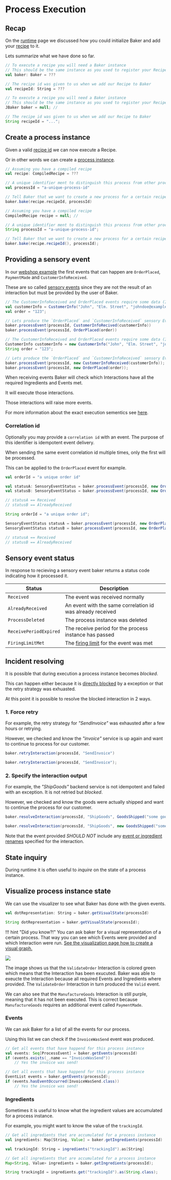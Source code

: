 # Process Execution

## Recap

On the [runtime](baker-runtime.md) page we discussed how you could initialize Baker and add your [recipe](dictionary.md#recipe) to it.

Lets summarize what we have done so far.

```scala tab="Scala"
// To execute a recipe you will need a Baker instance
// This should be the same instance as you used to register your Recipe
val baker: Baker = ???

// The recipe id was given to us when we add our Recipe to Baker
val recipeId: String = ???
```

```java tab="Java"
// To execute a recipe you will need a Baker instance
// This should be the same instance as you used to register your Recipe
JBaker baker = null; //

// The recipe id was given to us when we add our Recipe to Baker
String recipeId = "...";
```

## Create a process instance

Given a valid [recipe id](dictionary.md#recipe-id) we can now execute a Recipe.

Or in other words we can create a [process instance](dictionary.md#process-instance).

```scala tab="Scala"
// Assuming you have a compiled recipe
val recipe: CompiledRecipe = ???

// A unique identifier ment to distinguish this process from other process instances
val processId = "a-unique-process-id"

// Tell Baker that we want to create a new process for a certain recipe.
baker.bake(recipe.recipeId, processId)
```

```java tab="Java"
// Assuming you have a compiled recipe
CompiledRecipe recipe = null; //

// A unique identifier ment to distinguish this process from other process instances
String processId = "a-unique-process-id";

// Tell Baker that we want to create a new process for a certain recipe.
baker.bake(recipe.recipeId(), processId);
```

## Providing a sensory event

In our [webshop example](../index.md#visual-representation) the first events that can happen are `OrderPlaced`, `PaymentMade` and `CustomerInfoReceived`.

These are so called [sensory events](dictionary.md#sensory-event) since they are not the result of an interaction but must be provided by the user of Baker.

```scala tab="Scala"
// The CustomerInfoReceived and OrderPlaced events require some data (Ingredients)
val customerInfo = CustomerInfo("John", "Elm. Street", "johndoe@example.com")
val order = "123";

// Lets produce the `OrderPlaced` and `CustomerInfoReceived` sensory Events.
baker.processEvent(processId, CustomerInfoRecived(customerInfo))
baker.processEvent(processId, OrderPlaced(order))
```

```java tab="Java"
// The CustomerInfoReceived and OrderPlaced events require some data (Ingredients)
CustomerInfo customerInfo = new CustomerInfo("John", "Elm. Street", "johndoe@example.com");
String order = "123";

// Lets produce the `OrderPlaced` and `CustomerInfoReceived` sensory Events.
baker.processEvent(processId, new CustomerInfoReceived(customerInfo));
baker.processEvent(processId, new OrderPlaced(order));
```

When receiving events Baker will check which Interactions have all the required Ingredients and Events met.

It will execute those interactions.

Those interactions will raise more events.

For more information about the exact execution sementics see [here](execution-semantics.md).

### Correlation id

Optionally you may provide a `correlation id` with an event. The purpose of this identifier is idempotent event delivery.

When sending the same event correlation id multiple times, only the first will be processed.

This can be applied to the `OrderPlaced` event for example.

``` scala tab="Scala"
val orderId = "a unique order id"

val statusA: SensoryEventStatus = baker.processEvent(processId, new OrderPlaced(order), orderId)
val statusB: SensoryEventStatus = baker.processEvent(processId, new OrderPlaced(order), orderId)

// statusA == Received
// statusB == AlreadyReceived

```

``` java tab="Java"
String orderId = "a unique order id";

SensoryEventStatus statusA = baker.processEvent(processId, new OrderPlaced(order), orderId);
SensoryEventStatus statusB = baker.processEvent(processId, new OrderPlaced(order), orderId);

// statusA == Received
// statusB == AlreadyReceived

```

## Sensory event status

In response to recieving a sensory event baker returns a status code indicating how it processed it.

| Status | Description |
| --- | --- |
| `Received` | The event was received normally |
| `AlreadyReceived` | An event with the same correlation id was already received |
| `ProcessDeleted` | The process instance was deleted |
| `ReceivePeriodExpired` | The receive period for the process instance has passed |
| `FiringLimitMet` | The [firing limit](recipe-dsl.md#firing-limit) for the event was met |

## Incident resolving

It is possible that during execution a process instance becomes *blocked*.

This can happen either because it is [directly blocked](recipe-dsl.md#block-interaction) by a exception or that the retry strategy was exhuasted.

At this point it is possible to resolve the blocked interaction in 2 ways.

### 1. Force retry

For example, the retry strategy for *"SendInvoice"* was exhausted after a few hours or retrying.

However, we checked and know the *"invoice"* service is up again and want to continue to process for our customer.

``` scala tab="Scala"
baker.retryInteraction(processId, "SendInvoice")
```

``` java tab="Java"
baker.retryInteraction(processId, "SendInvoice");
```

### 2. Specify the interaction output

For example, the *"ShipGoods"* backend service is not idempotent and failed with an exception. It is not retried but *blocked*.

However, we checked and know the goods were actually shipped and want to continue the process for our customer.

``` scala tab="Scala"
baker.resolveInteraction(processId, "ShipGoods", GoodsShipped("some goods"))
```

``` java tab="Java"
baker.resolveInteraction(processId, "ShipGoods", new GoodsShipped("some goods"));
```

Note that the event provided *SHOULD NOT* include any [event or ingredient renames](recipe-dsl.md#event-renames) specified for the interaction.


## State inquiry

During runtime it is often useful to *inquire* on the state of a process instance.

## Visualize process instance state


We can use the visualizer to see what Baker has done with the given events.

```scala tab="Scala"
val dotRepresentation: String = baker.getVisualState(processId)
```

```java tab="Java"
String dotRepresentation = baker.getVisualState(processId);
```

!!! hint "Did you know?!"
    You can ask baker for a visual representation of a certain process.
    That way you can see which Events were provided and which Interaction were run.
    [See the visualization page how to create a visual graph.](recipe-visualization.md)

![](/images/webshop-state-1.svg)

The image shows us that the `ValidateOrder` Interaction is colored green which means that the Interaction has been exucuted. Baker was able to exeucte the Interaction because all required Events and Ingredients where provided.
The `ValidateOrder` Interaction in turn produced the `Valid` event.

We can also see that the `ManufactureGoods` Interaction is still purple, meaning that it has not been executed. This is correct because `ManufactureGoods` requires an additional event called `PaymentMade`.


### Events

We can ask Baker for a list of all the events for our process.

Using this list we can check if the `InvoiceWasSend` event was produced.

```scala tab="Scala"
// Get all events that have happend for this process instance
val events: Seq[ProcessEvent] = baker.getEvents(processId)
if (events.exists(_.name == "InvoiceWasSend"))
    // Yes the invoice was send!
```

```java tab="Java"
// Get all events that have happend for this process instance
EventList events = baker.getEvents(processId);
if (events.hasEventOccurred(InvoiceWasSend.class))
    // Yes the invoice was send!
```

### Ingredients

Sometimes it is useful to know what the ingredient values are accumulated for a process instance.

For example, you might want to know the value of the `trackingId`.

```scala tab="Scala"
// Get all ingredients that are accumulated for a process instance
val ingredients: Map[String, Value] = baker.getIngredients(processId)

val trackingId: String = ingredients("trackingId").as[String]
```

```java tab="Java"
// Get all ingredients that are accumulated for a process instance
Map<String, Value> ingredients = baker.getIngredients(processId);

String trackingId = ingredients.get("trackingId").as(String.class);
```

